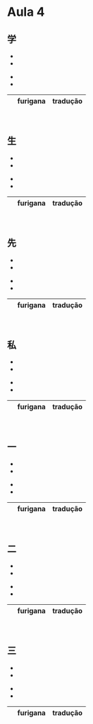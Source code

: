 # Aula 4


## 学
<ul><li></li><li></li></ul>

<ul><li></li><li></li></ul>

|  | furigana | tradução |
|:---:|:---:|:---:|

<br>


## 生
<ul><li></li><li></li></ul>

<ul><li></li><li></li></ul>

|  | furigana | tradução |
|:---:|:---:|:---:|

<br>


## 先
<ul><li></li><li></li></ul>

<ul><li></li><li></li></ul>

|  | furigana | tradução |
|:---:|:---:|:---:|

<br>


## 私
<ul><li></li><li></li></ul>

<ul><li></li><li></li></ul>

|  | furigana | tradução |
|:---:|:---:|:---:|

<br>


## 一
<ul><li></li><li></li></ul>

<ul><li></li><li></li></ul>

|  | furigana | tradução |
|:---:|:---:|:---:|

<br>


## 二
<ul><li></li><li></li></ul>

<ul><li></li><li></li></ul>

|  | furigana | tradução |
|:---:|:---:|:---:|

<br>


## 三
<ul><li></li><li></li></ul>

<ul><li></li><li></li></ul>

|  | furigana | tradução |
|:---:|:---:|:---:|

<br>
